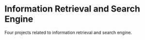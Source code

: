 # Information Retrieval and Search Engine
Four projects related to information retrieval and search engine.
